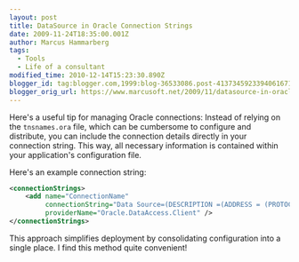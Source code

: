 ```yaml
---
layout: post
title: DataSource in Oracle Connection Strings
date: 2009-11-24T18:35:00.001Z
author: Marcus Hammarberg
tags:
  - Tools
  - Life of a consultant
modified_time: 2010-12-14T15:23:30.890Z
blogger_id: tag:blogger.com,1999:blog-36533086.post-4137345923394061671
blogger_orig_url: https://www.marcusoft.net/2009/11/datasource-in-oracle-connectionstrings.html
---
```


Here's a useful tip for managing Oracle connections: Instead of relying on the `tnsnames.ora` file, which can be cumbersome to configure and distribute, you can include the connection details directly in your connection string. This way, all necessary information is contained within your application's configuration file.

Here's an example connection string:

```xml
<connectionStrings>
    <add name="ConnectionName"
         connectionString="Data Source=(DESCRIPTION =(ADDRESS = (PROTOCOL = TCP)(HOST = hostname.host.se)(PORT = 1521))(CONNECT_DATA =(SERVER = DEDICATED)(SERVICE_NAME = servicename)));User Id=[your user];Password=[your pwd];"
         providerName="Oracle.DataAccess.Client" />
</connectionStrings>
```

This approach simplifies deployment by consolidating configuration into a single place. I find this method quite convenient!